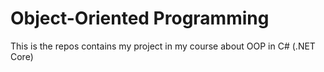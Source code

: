 # Object-Oriented Programming

This is the repos contains my project in my course about OOP in C# (.NET Core)
